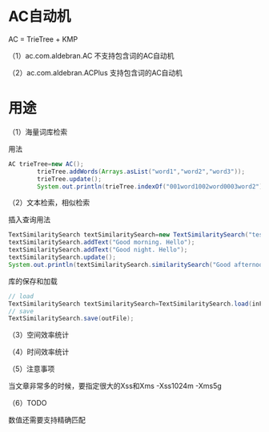# AC自动机

AC = TrieTree + KMP

（1）ac.com.aldebran.AC 不支持包含词的AC自动机

（2）ac.com.aldebran.ACPlus 支持包含词的AC自动机

# 用途

（1）海量词库检索

用法

```java
AC trieTree=new AC();
        trieTree.addWords(Arrays.asList("word1","word2","word3"));
        trieTree.update();
        System.out.println(trieTree.indexOf("001word1002word0003word2"));
```

（2）文本检索，相似检索

插入查询用法

```java
TextSimilaritySearch textSimilaritySearch=new TextSimilaritySearch("test",3,0.5,2,0.3);
textSimilaritySearch.addText("Good morning. Hello");
textSimilaritySearch.addText("Good night. Hello");
textSimilaritySearch.update();
System.out.println(textSimilaritySearch.similaritySearch("Good afternoon. Bye",10));
```

库的保存和加载

```java
// load
TextSimilaritySearch textSimilaritySearch=TextSimilaritySearch.load(inFile);
// save
TextSimilaritySearch.save(outFile);
```

（3）空间效率统计

（4）时间效率统计

（5）注意事项

当文章非常多的时候，要指定很大的Xss和Xms
-Xss1024m -Xms5g

（6）TODO

数值还需要支持精确匹配